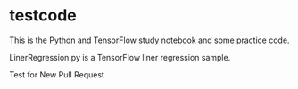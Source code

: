 # testcode

This is the Python and TensorFlow study notebook and some practice code.

LinerRegression.py is a TensorFlow liner regression sample.

Test for New Pull Request
